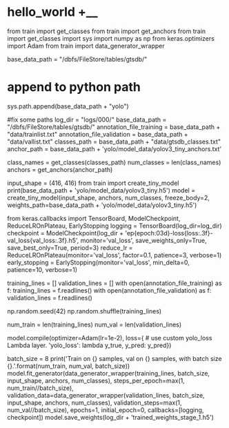 # hello_world +__

from train import get_classes
from train import get_anchors
from train import get_classes
import sys
import numpy as np
from keras.optimizers import Adam
from train import data_generator_wrapper


base_data_path = "/dbfs/FileStore/tables/gtsdb/"

# append to python path
sys.path.append(base_data_path + "yolo")


#fix some paths
log_dir = "logs/000/"
base_data_path = "/dbfs/FileStore/tables/gtsdb/"
annotation_file_training = base_data_path + "data/trainlist.txt"
annotation_file_validation = base_data_path + "data/vallist.txt"
classes_path = base_data_path + "data/gtsdb_classes.txt"
anchor_path = base_data_path + 'yolo/model_data/yolov3_tiny_anchors.txt'

class_names = get_classes(classes_path)
num_classes = len(class_names)
anchors = get_anchors(anchor_path)

input_shape = (416, 416)
from train import create_tiny_model
print(base_data_path + 'yolo/model_data/yolov3_tiny.h5')
model = create_tiny_model(input_shape, anchors, num_classes,
    freeze_body=2, weights_path=base_data_path + 'yolo/model_data/yolov3_tiny.h5')

from keras.callbacks import TensorBoard, ModelCheckpoint, ReduceLROnPlateau, EarlyStopping
logging = TensorBoard(log_dir=log_dir)
checkpoint = ModelCheckpoint(log_dir + 'ep{epoch:03d}-loss{loss:.3f}-val_loss{val_loss:.3f}.h5',
    monitor='val_loss', save_weights_only=True, save_best_only=True, period=3)
reduce_lr = ReduceLROnPlateau(monitor='val_loss', factor=0.1, patience=3, verbose=1)
early_stopping = EarlyStopping(monitor='val_loss', min_delta=0, patience=10, verbose=1)


training_lines = []
validation_lines = []
with open(annotation_file_training) as f:
  training_lines = f.readlines()
with open(annotation_file_validation) as f:
  validation_lines = f.readlines()

  
np.random.seed(42)
np.random.shuffle(training_lines)

num_train = len(training_lines)
num_val = len(validation_lines)


model.compile(optimizer=Adam(lr=1e-2), loss={
    # use custom yolo_loss Lambda layer.
    'yolo_loss': lambda y_true, y_pred: y_pred})

	
batch_size = 8
print('Train on {} samples, val on {} samples, with batch size {}.'.format(num_train, num_val, batch_size))
model.fit_generator(data_generator_wrapper(training_lines, batch_size, input_shape, anchors, num_classes),
        steps_per_epoch=max(1, num_train//batch_size),
        validation_data=data_generator_wrapper(validation_lines, batch_size, input_shape, anchors, num_classes),
        validation_steps=max(1, num_val//batch_size),
        epochs=1,
        initial_epoch=0,
        callbacks=[logging, checkpoint])
model.save_weights(log_dir + 'trained_weights_stage_1.h5')
